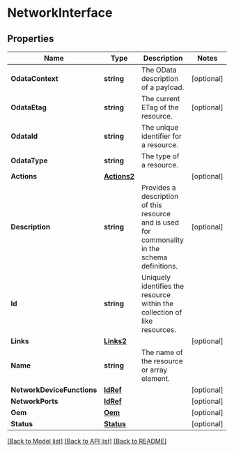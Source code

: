# NetworkInterface

## Properties
Name | Type | Description | Notes
------------ | ------------- | ------------- | -------------
**OdataContext** | **string** | The OData description of a payload. | [optional] 
**OdataEtag** | **string** | The current ETag of the resource. | [optional] 
**OdataId** | **string** | The unique identifier for a resource. | 
**OdataType** | **string** | The type of a resource. | 
**Actions** | [**Actions2**](Actions_2.md) |  | [optional] 
**Description** | **string** | Provides a description of this resource and is used for commonality  in the schema definitions. | [optional] 
**Id** | **string** | Uniquely identifies the resource within the collection of like resources. | 
**Links** | [**Links2**](Links_2.md) |  | [optional] 
**Name** | **string** | The name of the resource or array element. | 
**NetworkDeviceFunctions** | [**IdRef**](idRef.md) |  | [optional] 
**NetworkPorts** | [**IdRef**](idRef.md) |  | [optional] 
**Oem** | [**Oem**](Oem.md) |  | [optional] 
**Status** | [**Status**](Status.md) |  | [optional] 

[[Back to Model list]](../README.md#documentation-for-models) [[Back to API list]](../README.md#documentation-for-api-endpoints) [[Back to README]](../README.md)


